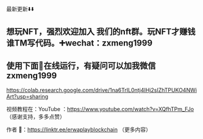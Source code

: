 
最新更新⬇️⬇️

## 想玩NFT，强烈欢迎加入 我们的nft群。玩NFT才赚钱 谁TM写代码。➕wechat：zxmeng1999

## 使用下面🔗在线运行，有疑问可以加我微信 zxmeng1999
https://colab.research.google.com/drive/1na6TrIL0ntj4IHj2sIZhTPUKO4NWiArt?usp=sharing

视频教程在：YouTube ：https://www.youtube.com/watch?v=XQfhTPm_FJo  （感谢支持，多多点赞）

作者 🔗：https://linktr.ee/erwaplayblockchain （更多内容）




